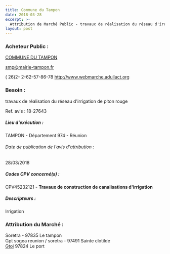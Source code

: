 ```yaml
---
title: Commune du Tampon
date: 2018-03-28
excerpt: >-
  Attribution de Marché Public - travaux de réalisation du réseau d'irrigation de piton rouge
layout: post
---
```


### Acheteur Public : 
<a href="/acheteur-137/siren-219740222"> COMMUNE DU TAMPON</a><br/>



smp@mairie-tampon.fr

( 26)2- 2-62-57-86-78
http://www.webmarche.adullact.org
### Besoin :

travaux de réalisation du réseau d'irrigation de piton rouge

Ref. avis : 18-27643


##### Lieu d'exécution :

TAMPON - Département 974 - Réunion

###### Date de publication de l'avis d'attribution : 
28/03/2018

##### Codes CPV concerné(s) :
CPV45232121 - **Travaux de construction de canalisations d'irrigation** <br/>

##### Descripteurs :
Irrigation <br/>

### Attribution du Marché :
Soretra -  97835 Le tampon <br/>
Gpt sogea reunion / soretra -  97491 Sainte clotilde <br/>
<a href="/entreprise-546/siren-323078006"> Gtoi</a>     97824 Le port <br/>
